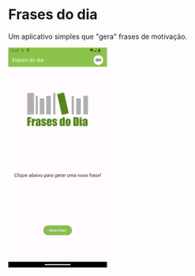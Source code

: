 # Frases do dia

Um aplicativo simples que "gera" frases de motivação.

<img
    alt="Screenshot do aplicativo"
    src=".github/screenshot.png"
    width="200"
/>